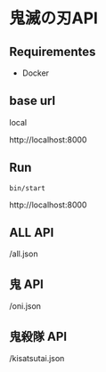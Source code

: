 # 鬼滅の刃API

## Requirementes

- Docker

## base url

local

http://localhost:8000

## Run

```
bin/start
```

http://localhost:8000

## ALL API

/all.json

## 鬼 API

/oni.json

## 鬼殺隊 API

/kisatsutai.json
